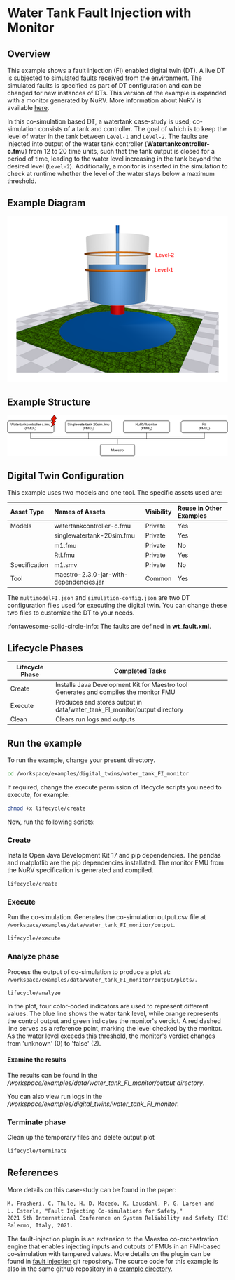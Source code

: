 # Water Tank Fault Injection with Monitor

## Overview

This example shows a fault injection (FI) enabled digital twin (DT).
A live DT is subjected to simulated faults received from the environment.
The simulated faults is specified as part of DT configuration and can be
changed for new instances of DTs.
This version of the example is expanded with a monitor generated by NuRV.
More information about NuRV is available [here](https://es-static.fbk.eu/tools/nurv/).

In this co-simulation based DT, a watertank case-study is used; co-simulation
consists of a tank and controller. The goal of which is to keep
the level of water in the tank between ```Level-1``` and ```Level-2```.
The faults are injected into output of the water tank
controller (__Watertankcontroller-c.fmu__)
from 12 to 20 time units, such that
the tank output is closed for a period of time, leading to the water level
increasing in the tank beyond the desired level (```Level-2```).
Additionally, a monitor is inserted in the simulation to check at runtime
whether the level of the water stays below a maximum threshold.

## Example Diagram

![Water Tank System](watertank.png)

## Example Structure

![Water Tank Structure](dt-structure.png)

## Digital Twin Configuration

This example uses two models and one tool.
The specific assets used are:

| Asset Type | Names of Assets | Visibility | Reuse in Other Examples |
|:---|:---|:---|:---|
| Models | watertankcontroller-c.fmu | Private | Yes |
|        | singlewatertank-20sim.fmu | Private | Yes |
|        | m1.fmu                    | Private | No  |
|        | RtI.fmu                   | Private | Yes |
| Specification | m1.smv | Private | No |
| Tool | maestro-2.3.0-jar-with-dependencies.jar | Common | Yes |

The `multimodelFI.json` and `simulation-config.json`
are two DT configuration files used for executing the digital twin.
You can change these two files to customize the DT to your needs.

:fontawesome-solid-circle-info: The faults are defined in __wt_fault.xml__.

## Lifecycle Phases

| Lifecycle Phase    | Completed Tasks |
| -------- | ------- |
| Create  | Installs Java Development Kit for Maestro tool<br>Generates and compiles the monitor FMU    |
| Execute | Produces and stores output in data/water_tank_FI_monitor/output directory|
| Clean   | Clears run logs and outputs |

## Run the example

To run the example, change your present directory.

```bash
cd /workspace/examples/digital_twins/water_tank_FI_monitor
```

If required, change the execute permission of lifecycle scripts
you need to execute, for example:

```bash
chmod +x lifecycle/create
```

Now, run the following scripts:

### Create

Installs Open Java Development Kit 17 and pip dependencies.
The pandas and matplotlib are the pip dependencies installated.
The monitor FMU from the NuRV specification is generated and compiled.

```bash
lifecycle/create
```

### Execute

Run the co-simulation. Generates the co-simulation output.csv file
at `/workspace/examples/data/water_tank_FI_monitor/output`.

```bash
lifecycle/execute
```

### Analyze phase

Process the output of co-simulation to produce a plot at:
`/workspace/examples/data/water_tank_FI_monitor/output/plots/`.

```bash
lifecycle/analyze
```

In the plot, four color-coded indicators are used to represent different
values. The blue line shows the water tank level, while orange represents
the control output and green indicates the monitor's verdict. A red dashed
line serves as a reference point, marking the level checked by the
monitor. As the water level exceeds this threshold, the monitor's verdict
changes from 'unknown' (0) to 'false' (2).

#### Examine the results

The results can be found in the
_/workspace/examples/data/water_tank_FI_monitor/output directory_.

You can also view run logs in the
_/workspace/examples/digital_twins/water_tank_FI_monitor_.

### Terminate phase

Clean up the temporary files and delete output plot

```bash
lifecycle/terminate
```

## References

More details on this case-study can be found in the paper:

```txt
M. Frasheri, C. Thule, H. D. Macedo, K. Lausdahl, P. G. Larsen and
L. Esterle, "Fault Injecting Co-simulations for Safety,"
2021 5th International Conference on System Reliability and Safety (ICSRS),
Palermo, Italy, 2021.
```

The fault-injection plugin is an extension to the Maestro co-orchestration
engine that enables injecting inputs and outputs of FMUs in an FMI-based
co-simulation with tampered values.
More details on the plugin can be found in
[fault injection](https://github.com/INTO-CPS-Association/fault-injection-maestro)
git repository. The source code for this example is also in the same github
repository in a
[example directory](https://github.com/INTO-CPS-Association/fault-injection-maestro/blob/development/fi_example/README.md).
